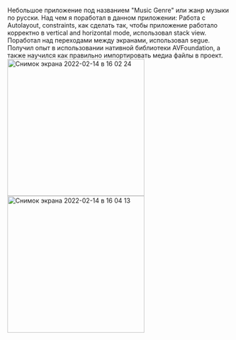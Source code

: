 Небольшое приложение под названием "Music Genre" или жанр музыки по русски.
Над чем я поработал в данном приложении:
Работа с Autolayout, constraints, как сделать так, чтобы приложение работало корректно в vertical and horizontal mode, использовал stack view.
Поработал над переходами между экранами, использовал segue.
Получил опыт в использовании нативной библиотеки AVFoundation, а также научился как правильно импортировать медиа файлы в проект.
<img width="309" alt="Снимок экрана 2022-02-14 в 16 02 24" src="https://user-images.githubusercontent.com/92681775/153853734-eb459da6-f616-4cff-b314-feb930c14170.png">
<img width="309" alt="Снимок экрана 2022-02-14 в 16 04 13" src="https://user-images.githubusercontent.com/92681775/153853772-b9a6d4f7-4a73-4358-95b2-2bc441a37c4b.png">
